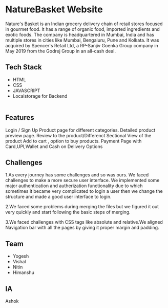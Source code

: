 # NatureBasket Website
 
 Nature's Basket is an Indian grocery delivery chain of retail stores focused in gourmet food. It has a range of organic food, imported ingredients and exotic foods. The company is headquartered in Mumbai, India and has multiple stores in cities like Mumbai, Bengaluru, Pune and Kolkata. It was acquired by Spencer's Retail Ltd, a RP-Sanjiv Goenka Group company in May 2019 from the Godrej Group in an all-cash deal.
 


## Tech Stack

- HTML
- CSS
- JAVASCRIPT
-  Localstorage for Backend   <br><br>

## Features

Login / Sign Up
Product page for different categories.
Detailed product preview page.
Review to the product/Differenct Sectional View of the product
Add to cart , option to buy products.
Payment Page with Card,UPI,Wallet and Cash on Delivery Options


## Challenges

1.As every journey has some challenges and so was ours. We faced challenges to make a more secure user interface. We implemented some major authentication and autherization functionality due to which sometimes
it became very complicated to login a user then we change the structure and made a good user interface to login.


2.We faced some problems during merging the files but we figured it out very quickly and start following the basic steps of merging.


3.We faced challenges with CSS tags like absolute and relative.We aligned Navigation bar with all the pages by giving it proper margin and padding.

## Team

- Yogesh
- Vishal 
- Nitin
- Himanshu

## IA 
 Ashok

